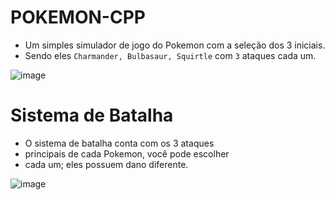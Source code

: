 # POKEMON-CPP
- Um simples simulador de jogo do Pokemon com a seleção dos 3 iniciais.
- Sendo eles ``Charmander, Bulbasaur, Squirtle`` com ``3`` ataques cada um.

![image](https://imgur.com/PhOgCns.png)

# Sistema de Batalha
- O sistema de batalha conta com os 3 ataques
- principais de cada Pokemon, você pode escolher
- cada um; eles possuem dano diferente.

![image](https://imgur.com/xJccmkh.png)
